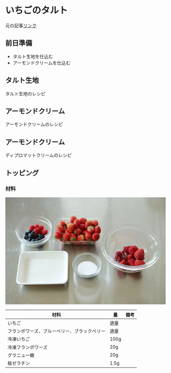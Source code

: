 # いちごのタルト

元の記事[リンク](https://www.gnavi.co.jp/dressing/article/22280/)

## 前日準備

- タルト生地を仕込む
- アーモンドクリームを仕込む

## タルト生地

<a hreh="../tart/index.md" taget="_blank">
  タルト生地のレシピ
</a>

## アーモンドクリーム

<a hreh="../almond-cream/index.md" taget="_blank">
  アーモンドクリームのレシピ
</a>

## アーモンドクリーム

<a hreh="../diplomat-cream/index.md" taget="_blank">
  ディプロマットクリームのレシピ
</a>

## トッピング

### 材料

![トッピングの材料](images/トッピング材料.png)

| 材料                                         | 量   | 備考 |
| -------------------------------------------- | ---- | ---- |
| いちご                                       | 適量 |      |
| フランボワーズ、ブルーベリー、ブラックベリー | 適量 |      |
| 冷凍いちご                                   | 100g |      |
| 冷凍フランボワーズ                           | 20g  |      |
| グラニュー糖                                 | 20g  |      |
| 板ゼラチン                                   | 1.5g |      |